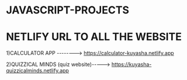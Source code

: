 # JAVASCRIPT-PROJECTS
# NETLIFY URL TO ALL THE WEBSITE


1)CALCULATOR APP --------> https://calculator-kuyasha.netlify.app 

2)QUIZZICAL MINDS (quiz website)-----> https://kuyasha-quizzicalminds.netlify.app

